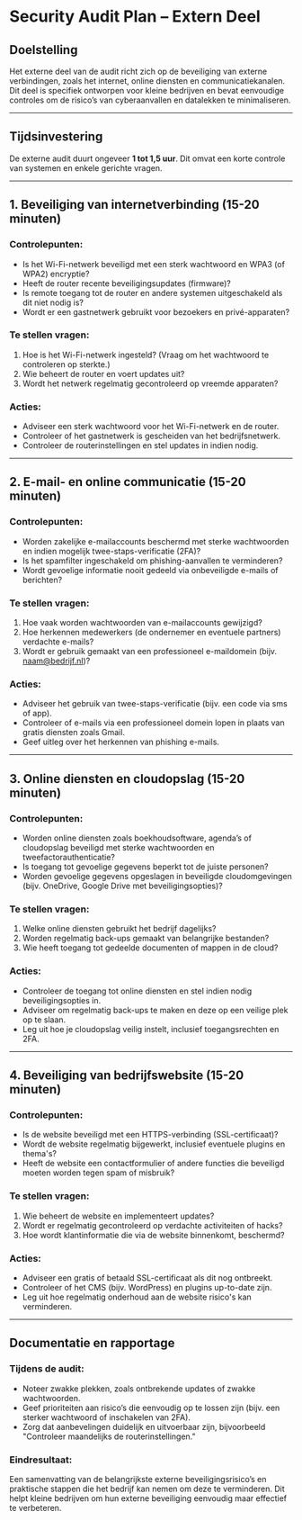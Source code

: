# Security Audit Plan – Extern Deel

## Doelstelling
Het externe deel van de audit richt zich op de beveiliging van externe verbindingen, zoals het internet, online diensten en communicatiekanalen. Dit deel is specifiek ontworpen voor kleine bedrijven en bevat eenvoudige controles om de risico’s van cyberaanvallen en datalekken te minimaliseren.

---

## Tijdsinvestering
De externe audit duurt ongeveer **1 tot 1,5 uur**. Dit omvat een korte controle van systemen en enkele gerichte vragen.

---

## 1. Beveiliging van internetverbinding (15-20 minuten)
### Controlepunten:
- Is het Wi-Fi-netwerk beveiligd met een sterk wachtwoord en WPA3 (of WPA2) encryptie?
- Heeft de router recente beveiligingsupdates (firmware)?
- Is remote toegang tot de router en andere systemen uitgeschakeld als dit niet nodig is?
- Wordt er een gastnetwerk gebruikt voor bezoekers en privé-apparaten?

### Te stellen vragen:
1. Hoe is het Wi-Fi-netwerk ingesteld? (Vraag om het wachtwoord te controleren op sterkte.)
2. Wie beheert de router en voert updates uit?
3. Wordt het netwerk regelmatig gecontroleerd op vreemde apparaten?

### Acties:
- Adviseer een sterk wachtwoord voor het Wi-Fi-netwerk en de router.
- Controleer of het gastnetwerk is gescheiden van het bedrijfsnetwerk.
- Controleer de routerinstellingen en stel updates in indien nodig.

---

## 2. E-mail- en online communicatie (15-20 minuten)
### Controlepunten:
- Worden zakelijke e-mailaccounts beschermd met sterke wachtwoorden en indien mogelijk twee-staps-verificatie (2FA)?
- Is het spamfilter ingeschakeld om phishing-aanvallen te verminderen?
- Wordt gevoelige informatie nooit gedeeld via onbeveiligde e-mails of berichten?

### Te stellen vragen:
1. Hoe vaak worden wachtwoorden van e-mailaccounts gewijzigd?
2. Hoe herkennen medewerkers (de ondernemer en eventuele partners) verdachte e-mails?
3. Wordt er gebruik gemaakt van een professioneel e-maildomein (bijv. naam@bedrijf.nl)?

### Acties:
- Adviseer het gebruik van twee-staps-verificatie (bijv. een code via sms of app).
- Controleer of e-mails via een professioneel domein lopen in plaats van gratis diensten zoals Gmail.
- Geef uitleg over het herkennen van phishing e-mails.

---

## 3. Online diensten en cloudopslag (15-20 minuten)
### Controlepunten:
- Worden online diensten zoals boekhoudsoftware, agenda’s of cloudopslag beveiligd met sterke wachtwoorden en tweefactorauthenticatie?
- Is toegang tot gevoelige gegevens beperkt tot de juiste personen?
- Worden gevoelige gegevens opgeslagen in beveiligde cloudomgevingen (bijv. OneDrive, Google Drive met beveiligingsopties)?

### Te stellen vragen:
1. Welke online diensten gebruikt het bedrijf dagelijks?
2. Worden regelmatig back-ups gemaakt van belangrijke bestanden?
3. Wie heeft toegang tot gedeelde documenten of mappen in de cloud?

### Acties:
- Controleer de toegang tot online diensten en stel indien nodig beveiligingsopties in.
- Adviseer om regelmatig back-ups te maken en deze op een veilige plek op te slaan.
- Leg uit hoe je cloudopslag veilig instelt, inclusief toegangsrechten en 2FA.

---

## 4. Beveiliging van bedrijfswebsite (15-20 minuten)
### Controlepunten:
- Is de website beveiligd met een HTTPS-verbinding (SSL-certificaat)?
- Wordt de website regelmatig bijgewerkt, inclusief eventuele plugins en thema's?
- Heeft de website een contactformulier of andere functies die beveiligd moeten worden tegen spam of misbruik?

### Te stellen vragen:
1. Wie beheert de website en implementeert updates?
2. Wordt er regelmatig gecontroleerd op verdachte activiteiten of hacks?
3. Hoe wordt klantinformatie die via de website binnenkomt, beschermd?

### Acties:
- Adviseer een gratis of betaald SSL-certificaat als dit nog ontbreekt.
- Controleer of het CMS (bijv. WordPress) en plugins up-to-date zijn.
- Leg uit hoe regelmatig onderhoud aan de website risico's kan verminderen.

---

## Documentatie en rapportage
### Tijdens de audit:
- Noteer zwakke plekken, zoals ontbrekende updates of zwakke wachtwoorden.
- Geef prioriteiten aan risico’s die eenvoudig op te lossen zijn (bijv. een sterker wachtwoord of inschakelen van 2FA).
- Zorg dat aanbevelingen duidelijk en uitvoerbaar zijn, bijvoorbeeld "Controleer maandelijks de routerinstellingen."

### Eindresultaat:
Een samenvatting van de belangrijkste externe beveiligingsrisico’s en praktische stappen die het bedrijf kan nemen om deze te verminderen. Dit helpt kleine bedrijven om hun externe beveiliging eenvoudig maar effectief te verbeteren.
